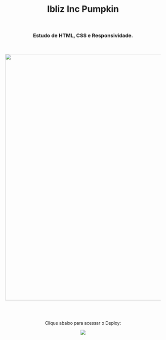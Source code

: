 <h1 align="center">
  Ibliz Inc Pumpkin</h1>
<br>
<h3 align="center">Estudo de HTML, CSS e Responsividade.</h3>
<br>
<br>

<div align="center">
  <img width="800px" src="https://github.com/feliperyo/pumpkin/blob/master/assets/mockup.png?raw=true"/>
</div>

<br>
<br>
<div align="center">
  <br>
  <p>Clique abaixo para acessar o Deploy:</p>
<a href="https://feliperyo.github.io/ibliz-inc-pumpkin/" target="_blank"><img src="https://img.shields.io/website-up-down-green-red/http/cv.lbesson.qc.to.svg"></a>
</div>
